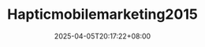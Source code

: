 ---
title: 'Hapticmobilemarketing2015'
date: 2025-04-05T20:17:22+08:00
link: ""
buttonText: ""
picture: ""
authors: ""
journal: ""
abstract: ""
doi: ""
draft: true
---
